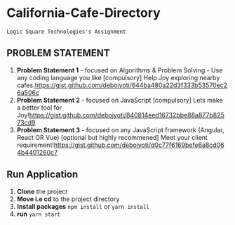 # California-Cafe-Directory

    Logic Square Technologies's Assignment


## PROBLEM STATEMENT

1. **Problem Statement 1** - focused on Algorithms & Problem Solving - Use any coding language you like [compulsory]
Help Joy exploring nearby cafes.https://gist.github.com/debojyoti/644ba480a22d3f333b53570ec26a506c
2. **Problem Statement 2** - focused on JavaScript [compulsory]
Lets make a better tool for Joy!https://gist.github.com/debojyoti/840814eed16732bbe88a877b82573cd9
3. **Problem Statement 3** - focused on any JavaScript framework (Angular, React OR Vue) [optional but highly recommened]
Meet your client requirement!https://gist.github.com/debojyoti/d0c77f6169befe6a8cd064b4401260c7


## Run Application
1. **Clone** the project
2. **Move i.e cd** to the project directory
3. **Install packages** `npm install` or `yarn install`
4. **run** `yarn start`
